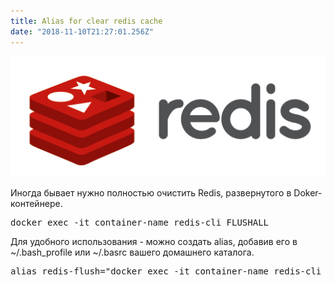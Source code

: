 ```yaml
---
title: Alias for clear redis cache
date: "2018-11-10T21:27:01.256Z"
---
```


![Redis Logo](./redis.png)

Иногда бывает нужно полностью очистить Redis, развернутого в Doker-контейнере.

<pre>
docker exec -it container-name redis-cli FLUSHALL
</pre>

Для удобного использования - можно создать alias, добавив его в ~/.bash_profile или ~/.basrc вашего домашнего каталога.

<pre>
alias redis-flush="docker exec -it container-name redis-cli FLUSHALL"
<pre>

